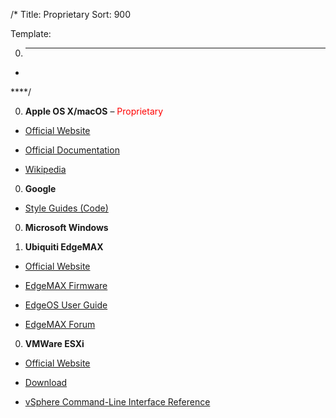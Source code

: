 /*
Title: Proprietary
Sort: 900

Template:

0. ****

* []()

****/

0. **Apple OS X/macOS**  – <span style="color:red">Proprietary</span>

  * [Official Website](https://www.apple.com/macos/)

  * [Official Documentation](https://support.apple.com/guide/mac-help/toc)

  * [Wikipedia](https://en.wikipedia.org/wiki/MacOS)

0. **Google**

  * [Style Guides (Code)](https://google.github.io/styleguide/)

0. **Microsoft Windows**

0. **Ubiquiti EdgeMAX**

  * [Official Website](https://www.ubnt.com/)

  * [EdgeMAX Firmware](https://www.ubnt.com/download/edgemax)

  * [EdgeOS User Guide](https://dl.ubnt.com/guides/edgemax/EdgeOS_UG.pdf)

  * [EdgeMAX Forum](https://community.ubnt.com/edgemax)

0. **VMWare ESXi**

  * [Official Website](https://www.vmware.com/products/vsphere.html)

  * [Download](https://my.vmware.com/en/web/vmware/evalcenter?p=free-esxi6)

  * [vSphere Command-Line Interface Reference](https://code.vmware.com/doc/preview?id=4164)
